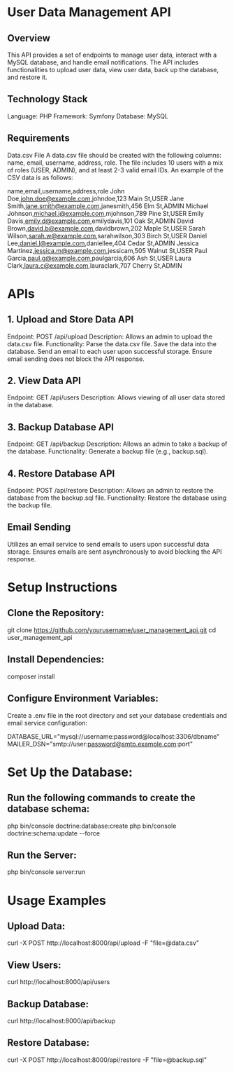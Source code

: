 # User Data Management API

## Overview

This API provides a set of endpoints to manage user data, interact with a MySQL database, and handle email notifications. The API includes functionalities to upload user data, view user data, back up the database, and restore it.

## Technology Stack
Language: PHP
Framework: Symfony
Database: MySQL
## Requirements
Data.csv File
A data.csv file should be created with the following columns: name, email, username, address, role. The file includes 10 users with a mix of roles (USER, ADMIN), and at least 2-3 valid email IDs. An example of the CSV data is as follows:

name,email,username,address,role
John Doe,john.doe@example.com,johndoe,123 Main St,USER
Jane Smith,jane.smith@example.com,janesmith,456 Elm St,ADMIN
Michael Johnson,michael.j@example.com,mjohnson,789 Pine St,USER
Emily Davis,emily.d@example.com,emilydavis,101 Oak St,ADMIN
David Brown,david.b@example.com,davidbrown,202 Maple St,USER
Sarah Wilson,sarah.w@example.com,sarahwilson,303 Birch St,USER
Daniel Lee,daniel.l@example.com,daniellee,404 Cedar St,ADMIN
Jessica Martinez,jessica.m@example.com,jessicam,505 Walnut St,USER
Paul Garcia,paul.g@example.com,paulgarcia,606 Ash St,USER
Laura Clark,laura.c@example.com,lauraclark,707 Cherry St,ADMIN

# APIs
## 1. Upload and Store Data API
Endpoint: POST /api/upload
Description: Allows an admin to upload the data.csv file.
Functionality:
Parse the data.csv file.
Save the data into the database.
Send an email to each user upon successful storage.
Ensure email sending does not block the API response.

## 2. View Data API
Endpoint: GET /api/users
Description: Allows viewing of all user data stored in the database.

## 3. Backup Database API
Endpoint: GET /api/backup
Description: Allows an admin to take a backup of the database.
Functionality:
Generate a backup file (e.g., backup.sql).

## 4. Restore Database API
Endpoint: POST /api/restore
Description: Allows an admin to restore the database from the backup.sql file.
Functionality:
Restore the database using the backup file.

## Email Sending
Utilizes an email service to send emails to users upon successful data storage.
Ensures emails are sent asynchronously to avoid blocking the API response.

# Setup Instructions
## Clone the Repository:

git clone https://github.com/yourusername/user_management_api.git
cd user_management_api

## Install Dependencies:

composer install

## Configure Environment Variables:

Create a .env file in the root directory and set your database credentials and email service configuration:

DATABASE_URL="mysql://username:password@localhost:3306/dbname"
MAILER_DSN="smtp://user:password@smtp.example.com:port"

# Set Up the Database:

## Run the following commands to create the database schema:

php bin/console doctrine:database:create
php bin/console doctrine:schema:update --force

## Run the Server:

php bin/console server:run

# Usage Examples
## Upload Data:

curl -X POST http://localhost:8000/api/upload -F "file=@data.csv"

## View Users:

curl http://localhost:8000/api/users

## Backup Database:

curl http://localhost:8000/api/backup

## Restore Database:

curl -X POST http://localhost:8000/api/restore -F "file=@backup.sql"
